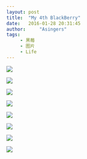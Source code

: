 ```yaml
---
layout: post
title:  "My 4th BlackBerry"
date:   2016-01-28 20:31:45
author:     "Asingers"
tags: 
     - 黑莓
     - 图片
     - Life
---
```


![](http://7xoawu.com1.z0.glb.clouddn.com/fun9dic_IMG_1890.JPG)

![](http://7xoawu.com1.z0.glb.clouddn.com/fun9dic_IMG_1897.JPG)

![](http://7xoawu.com1.z0.glb.clouddn.com/fun9dic_IMG_1892.JPG)

![](http://7xoawu.com1.z0.glb.clouddn.com/fun9dic_IMG_1891.JPG)

![](http://7xoawu.com1.z0.glb.clouddn.com/fun9dic_IMG_1893.JPG)

![](http://7xoawu.com1.z0.glb.clouddn.com/fun9dic_IMG_1896.JPG)

![](http://7xoawu.com1.z0.glb.clouddn.com/fun9dic_IMG_1895.JPG)

![](http://7xoawu.com1.z0.glb.clouddn.com/fun9dic_IMG_1894.JPG)

